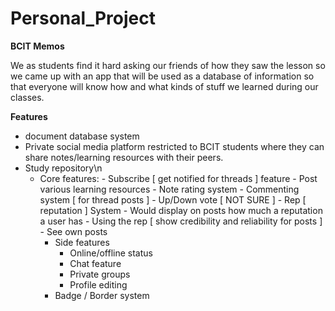 # Personal_Project
<b>BCIT Memos</b>

We as students find it hard asking our friends of how they saw the lesson so we came up with an app that will be used as a database of information so that everyone will know how and what kinds of stuff we learned during our classes.

<b>Features</b>
- document database system
- Private social media platform restricted to BCIT students where they can share notes/learning resources with their peers.
- Study repository\n
	- Core features:
			- Subscribe [ get notified for threads ] feature
			- Post various learning resources
			- Note rating system
				- Commenting system [ for thread posts ]
				- Up/Down vote [ NOT SURE ]
			- Rep [ reputation ] System
				- Would display on posts how much a reputation a user has
					- Using the rep [ show credibility and reliability for posts ]
			- See own posts
		- Side features
			- Online/offline status
			- Chat feature
			- Private groups
			- Profile editing
      - Badge / Border system
